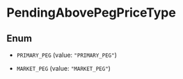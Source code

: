 

# PendingAbovePegPriceType

## Enum


* `PRIMARY_PEG` (value: `"PRIMARY_PEG"`)

* `MARKET_PEG` (value: `"MARKET_PEG"`)



